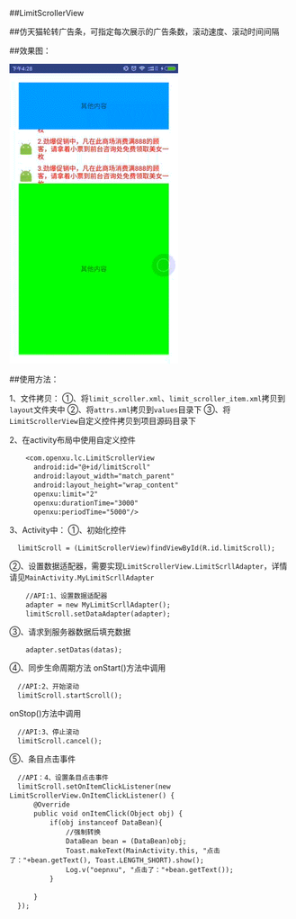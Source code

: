 ##LimitScrollerView

##仿天猫轮转广告条，可指定每次展示的广告条数，滚动速度、滚动时间间隔

##效果图：

![](/SampleGraph.gif "效果图")


##使用方法：

1、文件拷贝：
  ①、将`limit_scroller.xml`、`limit_scroller_item.xml`拷贝到`layout`文件夹中
  ②、将`attrs.xml`拷贝到`values`目录下
  ③、将`LimitScrollerView`自定义控件拷贝到项目源码目录下
  
2、在activity布局中使用自定义控件
```
    <com.openxu.lc.LimitScrollerView
      android:id="@+id/limitScroll"
      android:layout_width="match_parent"
      android:layout_height="wrap_content"
      openxu:limit="2"
      openxu:durationTime="3000"
      openxu:periodTime="5000"/>
```

3、Activity中：
  ①、初始化控件
```
  limitScroll = (LimitScrollerView)findViewById(R.id.limitScroll);
``` 
  ②、设置数据适配器，需要实现`LimitScrollerView.LimitScrllAdapter`，详情请见`MainActivity.MyLimitScrllAdapter`
```
    //API:1、设置数据适配器
    adapter = new MyLimitScrllAdapter();
    limitScroll.setDataAdapter(adapter);
```
  ③、请求到服务器数据后填充数据
```
    adapter.setDatas(datas);
```    
  ④、同步生命周期方法
  onStart()方法中调用
```
  //API:2、开始滚动
  limitScroll.startScroll();    
```
  onStop()方法中调用
```
  //API:3、停止滚动
  limitScroll.cancel();  
```
  ⑤、条目点击事件
```
  //API：4、设置条目点击事件
  limitScroll.setOnItemClickListener(new LimitScrollerView.OnItemClickListener() {
      @Override
      public void onItemClick(Object obj) {
          if(obj instanceof DataBean){
              //强制转换
              DataBean bean = (DataBean)obj;
              Toast.makeText(MainActivity.this, "点击了："+bean.getText(), Toast.LENGTH_SHORT).show();
              Log.v("oepnxu", "点击了："+bean.getText());
          }

      }
  });
```
